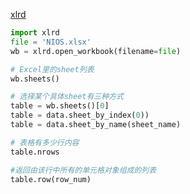 [xlrd](https://www.cnblogs.com/insane-Mr-Li/p/9092619.html)
```python
import xlrd
file = 'NIOS.xlsx'
wb = xlrd.open_workbook(filename=file)

# Excel里的sheet列表
wb.sheets()  

# 选择某个具体sheet有三种方式
table = wb.sheets()[0]
table = data.sheet_by_index(0)) 
table = data.sheet_by_name(sheet_name)

# 表格有多少行内容
table.nrows

#返回由该行中所有的单元格对象组成的列表
table.row(row_num)
```